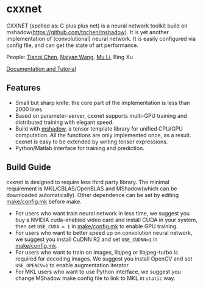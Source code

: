 cxxnet
======

CXXNET (spelled as: C plus plus net) is a neural network toolkit build on mshadow(https://github.com/tqchen/mshadow). It is yet another implementation of (convolutional) neural network. It is easily configured via config file, and can get the state of art performance.


People: [Tianqi Chen](http://homes.cs.washington.edu/~tqchen/), [Naiyan Wang](http://winsty.net/), [Mu Li](https://www.cs.cmu.edu/~muli/), Bing Xu


[Documentation and Tutorial](doc)

## Features
* Small but sharp knife: the core part of the implementation is less than 2000 lines
* Based on parameter-server, cxxnet supports multi-GPU training and distributed training with elegant speed.
* Build with [mshadow](https://github.com/tqchen/mshadow), a tensor template library for unified CPU/GPU computation. All the functions are only implemented once, as a result. cxxnet is easy to be extended by writing tensor expressions.
* Python/Matlab interface for training and prediction. 


## Build Guide
cxxnet is designed to require less third party library. The minimal requirement is MKL/CBLAS/OpenBLAS and MShadow(which can be downloaded automatically). Other dependence can be set by editing  [make/config.mk](make/config.mk) before make.

* For users who want train neural network in less time, we suggest you buy a NVIDIA cuda-enabled video card and install CUDA in your system, then set ```USE_CUDA = 1``` in [make/config.mk](make/config.mk) to enable GPU training.
* For users who want to better speed up on convolution neural network, we suggest you install CuDNN R2 and set ```USE_CUDNN=1``` in [make/config.mk](make/config.mk).
* For users who want to train on images, libjpeg or libjpeg-turbo is required for decoding images. We suggest you install OpenCV and set ```USE_OPENCV=1``` to enable augmentation iterator.
* For MKL users who want to use Python interface, we suggest you change MShadow make config file to link to MKL in ```static``` way.
